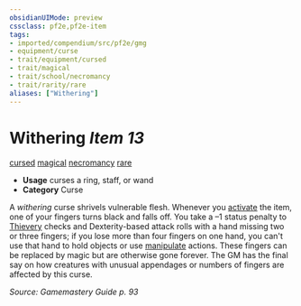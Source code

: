 ```yaml
---
obsidianUIMode: preview
cssclass: pf2e,pf2e-item
tags:
- imported/compendium/src/pf2e/gmg
- equipment/curse
- trait/equipment/cursed
- trait/magical
- trait/school/necromancy
- trait/rarity/rare
aliases: ["Withering"]
---
```

# Withering *Item 13*  
[cursed](cursed-gmg.md)  [magical](magical.md)  [necromancy](necromancy.md)  [rare](rare.md)  

- **Usage** curses a ring, staff, or wand
- **Category** Curse

A _withering_ curse shrivels vulnerable flesh. Whenever you [activate](activate-an-item.md) the item, one of your fingers turns black and falls off. You take a –1 status penalty to [Thievery](../../skills.md#Thievery) checks and Dexterity-based attack rolls with a hand missing two or three fingers; if you lose more than four fingers on one hand, you can't use that hand to hold objects or use [manipulate](manipulate.md) actions. These fingers can be replaced by magic but are otherwise gone forever. The GM has the final say on how creatures with unusual appendages or numbers of fingers are affected by this curse.

*Source: Gamemastery Guide p. 93*